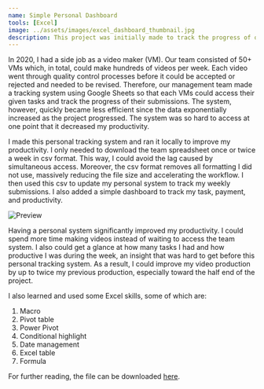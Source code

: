 ```yaml
---
name: Simple Personal Dashboard
tools: [Excel]
image: ../assets/images/excel_dashboard_thumbnail.jpg
description: This project was initially made to track the progress of one of my side jobs. The dashboard was later added as a quick evaluation of my performance.
---
```


In 2020, I had a side job as a video maker (VM). Our team consisted of 50+ VMs which, in total, could make hundreds of videos per week. Each video went through quality control processes before it could be accepted or rejected and needed to be revised. Therefore, our management team made a tracking system using Google Sheets so that each VMs could access their given tasks and track the progress of their submissions. The system, however, quickly became less efficient since the data exponentially increased as the project progressed. The system was so hard to access at one point that it decreased my productivity.

I made this personal tracking system and ran it locally to improve my productivity. I only needed to download the team spreadsheet once or twice a week in csv format. This way, I could avoid the lag caused by simultaneous access. Moreover, the csv format removes all formatting I did not use, massively reducing the file size and accelerating the workflow. I then used this csv to update my personal system to track my weekly submissions. I also added a simple dashboard to track my task, payment, and productivity.

![Preview](../assets/gif/personal-dashboard.gif)

Having a personal system significantly improved my productivity. I could spend more time making videos instead of waiting to access the team system. I also could get a glance at how many tasks I had and how productive I was during the week, an insight that was hard to get before this personal tracking system. As a result, I could improve my video production by up to twice my previous production, especially toward the half end of the project.

I also learned and used some Excel skills, some of which are:
1. Macro
1. Pivot table
1. Power Pivot
1. Conditional highlight
1. Date management
1. Excel table
1. Formula

For further reading, the file can be downloaded <a href="../assets/excel/Personal dashboard.xlsm" download>here</a>.
